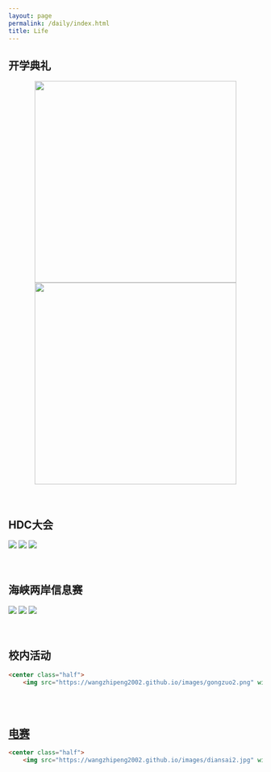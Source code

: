 ```yaml
---
layout: page
permalink: /daily/index.html
title: Life
---
```




## 开学典礼

<center class="half">
    <img src="https://wangzhipeng2002.github.io/images/kaixue2.jpg" width="400"/><img src="https://wangzhipeng2002.github.io/images/kaixue1.jpg" width="400"/></center>

<br>

<br>

## HDC大会

<div class="third">
<img src="https://wangzhipeng2002.github.io/images/hdc1.jpg">
<img src="https://wangzhipeng2002.github.io/images/hdc2.jpg">
<img src="https://wangzhipeng2002.github.io/images/hdc3.jpg">
</div>


<br>

<br>

## 海峡两岸信息赛

<div class="third">
<img src="https://wangzhipeng2002.github.io/images/haixia1.jpeg">
<img src="https://wangzhipeng2002.github.io/images/haixia2.jpeg">
<img src="https://wangzhipeng2002.github.io/images/haixia3.jpg">
</div>


<br>

<br>

## 校内活动

```html
<center class="half">
    <img src="https://wangzhipeng2002.github.io/images/gongzuo2.png" width="400"/><img src="https://wangzhipeng2002.github.io/images/gongzuo1.jpg" width="400"/></center>
```

<br>

<br>

## <u>电赛</u>				

```html
<center class="half">
    <img src="https://wangzhipeng2002.github.io/images/diansai2.jpg" width="400"/><img src="https://wangzhipeng2002.github.io/images/diansai1.jpg" width="400"/></center>
```
